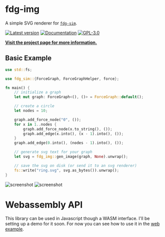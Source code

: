 # fdg-img

A simple SVG renderer for [`fdg-sim`](https://crates.io/crates/fdg-sim).

[![Latest version](https://img.shields.io/crates/v/fdg-img.svg)](https://crates.io/crates/fdg-img)
[![Documentation](https://docs.rs/fdg-img/badge.svg)](https://docs.rs/fdg-img)
[![GPL-3.0](https://img.shields.io/badge/license-GPL-blue.svg)](https://github.com/grantshandy/fdg/blob/main/fdg-img/LICENSE)

[**Visit the project page for more information.**](https://github.com/grantshandy/fdg)

## Basic Example
```rust
use std::fs;

use fdg_sim::{ForceGraph, ForceGraphHelper, force};

fn main() {
    // initialize a graph
    let mut graph: ForceGraph<(), ()> = ForceGraph::default();

    // create a circle
    let nodes = 10;

    graph.add_force_node("0", ());
    for x in 1..nodes {
        graph.add_force_node(x.to_string(), ());
        graph.add_edge(x.into(), (x - 1).into(), ());
    }
    graph.add_edge(0.into(), (nodes - 1).into(), ());

    // generate svg text for your graph
    let svg = fdg_img::gen_image(graph, None).unwrap();

    // save the svg on disk (or send it to an svg renderer)
    fs::write("ring.svg", svg.as_bytes()).unwrap();
}
```

![screenshot](https://raw.githubusercontent.com/grantshandy/fdg/main/fdg-img/screenshots/ring.svg)
![screenshot](https://raw.githubusercontent.com/grantshandy/fdg/main/fdg-img/screenshots/social_network.svg)


# Webassembly API
This library can be used in Javascript though a WASM interface. I'll be setting up a demo for it soon. For now you can see how to use it in the [web example](https://github.com/grantshandy/fdg/tree/main/fdg-img/examples/web).